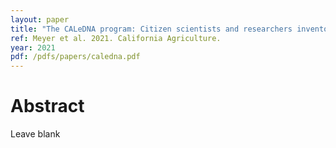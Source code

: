 ```yaml
---
layout: paper
title: "The CALeDNA program: Citizen scientists and researchers inventory California's biodiversity"
ref: Meyer et al. 2021. California Agriculture.
year: 2021
pdf: /pdfs/papers/caledna.pdf
---
```


# Abstract

Leave blank